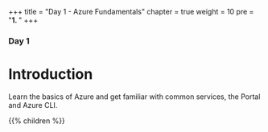 +++
title = "Day 1 - Azure Fundamentals"
chapter = true
weight = 10
pre = "<b>1. </b>"
+++

### Day 1

# Introduction

Learn the basics of Azure and get familiar with common services, the Portal and Azure CLI.

{{% children  %}}